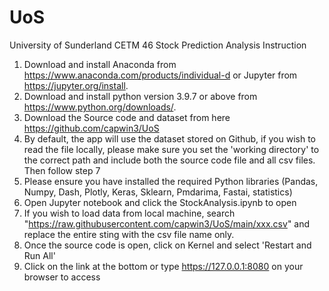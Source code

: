 # UoS
University of Sunderland
CETM 46 Stock Prediction Analysis
Instruction
1.	Download and install Anaconda from https://www.anaconda.com/products/individual-d or Jupyter from https://jupyter.org/install.
2.	Download and install python version 3.9.7 or above from https://www.python.org/downloads/.
3.	Download the Source code and dataset from here https://github.com/capwin3/UoS
4.	By default, the app will use the dataset stored on Github, if you wish to read the file locally, please make sure you set the 'working directory' to the correct path and include both the source code file and all csv files. Then follow step 7
5.	Please ensure you have installed the required Python libraries (Pandas, Numpy, Dash, Plotly, Keras, Sklearn, Pmdarima, Fastai, statistics)
6.	Open Jupyter notebook and click the StockAnalysis.ipynb to open
7.	If you wish to load data from local machine, search "https://raw.githubusercontent.com/capwin3/UoS/main/xxx.csv" and replace the entire sting with the csv file name only.
8.	Once the source code is open, click on Kernel and select 'Restart and Run All'
9.	Click on the link at the bottom or type https://127.0.0.1:8080 on your browser to access
  
